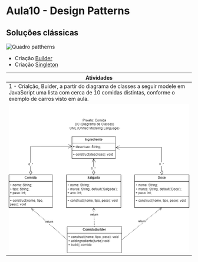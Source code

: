 # Aula10 - Design Patterns
## Soluções clássicas
![Quadro pattherns](../aula09/patterns.png)

- Criação [Builder](./patterns/criacao/builder/)
- Criação [Singleton](./patterns/criacao/singleton/)

|Atividades|
|-|
|1 - Crialção, Buider, a partir do diagrama de classes a seguir modele em JavaScript uma lista com cerca de 10 comidas distintas, conforme o exemplo de carros visto em aula.|
|![Diagrama de Classes](./dc_builder_comida.png)|